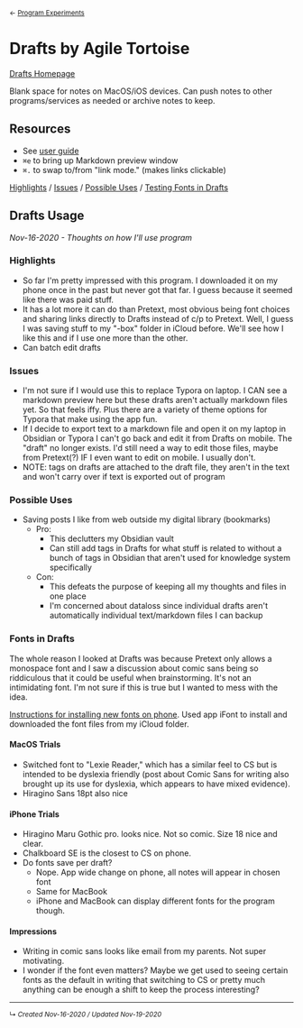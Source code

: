 <small>← [Program Experiments](program-software-experiments.md)</small>
# Drafts by Agile Tortoise
[Drafts Homepage](https://getdrafts.com/)

Blank space for notes on MacOS/iOS devices. Can push notes to other programs/services as needed or archive notes to keep.


## Resources
- See [user guide](https://docs.getdrafts.com/)
- `⌘e` to bring up Markdown preview window
- `⌘.` to swap to/from "link mode." (makes links clickable)


[Highlights](#Highlights) / [Issues](#Issues) / [Possible Uses](#Possible%20Uses) / [Testing Fonts in Drafts](#Fonts%20in%20Drafts)


## Drafts Usage
*Nov-16-2020 - Thoughts on how I'll use program*

### Highlights
- So far I'm pretty impressed with this program. I downloaded it on my phone once in the past but never got that far. I guess because it seemed like there was paid stuff.
- It has a lot more it can do than Pretext, most obvious being font choices and sharing links directly to Drafts instead of c/p to Pretext. Well, I guess I was saving stuff to my "-box" folder in iCloud before. We'll see how I like this and if I use one more than the other.
- Can batch edit drafts


### Issues
- I'm not sure if I would use this to replace Typora on laptop. I CAN see a markdown preview here but these drafts aren't actually markdown files yet. So that feels iffy. Plus there are a variety of theme options for Typora that make using the app fun.
- If I decide to export text to a markdown file and open it on my laptop in Obsidian or Typora I can't go back and edit it from Drafts on mobile. The "draft" no longer exists. I'd still need a way to edit those files, maybe from Pretext(?) IF I even want to edit on mobile. I usually don't.
- NOTE: tags on drafts are attached to the draft file, they aren't in the text and won't carry over if text is exported out of program


### Possible Uses
- Saving posts I like from web outside my digital library (bookmarks)
	- Pro:
	  - This declutters my Obsidian vault
	  - Can still add tags in Drafts for what stuff is related to without a bunch of tags in Obsidian that aren't used for knowledge system specifically
	- Con:
		- This defeats the purpose of keeping all my thoughts and files in one place
		- I'm concerned about dataloss since individual drafts aren't automatically individual text/markdown files I can backup


### Fonts in Drafts
The whole reason I looked at Drafts was because Pretext only allows a monospace font and I saw a discussion about comic sans being so riddiculous that it could be useful when brainstorming. It's not an intimidating font. I'm not sure if this is true but I wanted to mess with the idea.

[Instructions for installing new fonts on phone](https://www.howtogeek.com/350438/how-to-install-fonts-on-an-ipad-or-iphone/). Used app iFont to install and downloaded the font files from my iCloud folder. 

#### MacOS Trials
- Switched font to "Lexie Reader," which has a similar feel to CS but is intended to be dyslexia friendly (post about Comic Sans for writing also brought up its use for dyslexia, which appears to have mixed evidence).
- Hiragino Sans 18pt also nice

#### iPhone Trials
- Hiragino Maru Gothic pro. looks nice. Not so comic. Size 18 nice and clear.
- Chalkboard SE is the closest to CS on phone. 
- Do fonts save per draft? 
	- Nope. App wide change on phone, all notes will appear in chosen font
	- Same for MacBook
	- iPhone and MacBook can display different fonts for the program though.

#### Impressions
- Writing in comic sans looks like email from my parents. Not super motivating.
- I wonder if the font even matters? Maybe we get used to seeing certain fonts as the default in writing that switching to CS or pretty much anything can be enough a shift to keep the process interesting?

------------------------
<small>↳ <i>Created Nov-16-2020 / Updated Nov-19-2020 </i></small>